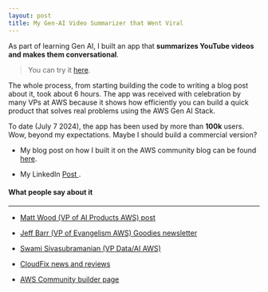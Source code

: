 ```yaml
---
layout: post
title: My Gen-AI Video Summarizer that Went Viral
---
```


As part of learning Gen AI, I built an app that **summarizes YouTube videos and makes them conversational**.

> You can try it [here](https://video-chat.streamlit.app/).

The whole process, from starting building the code to writing a blog post about it, took about 6 hours. The app was received with celebration by many VPs at AWS because it shows how efficiently you can build a quick product that solves real problems using the AWS Gen AI Stack.

To date (July 7 2024), the app has been used by more than **100k** users. Wow, beyond my expectations. Maybe I should build a commercial version?

- My blog post on how I built it on the AWS community blog can be found [here](https://community.aws/content/2hPtf0UuIXSLqJk5MKolbOoA7Qv/how-i-built-a-video-chatter-app-with-almost-zero-code?lang=en).

- My LinkedIn [Post ]([https://community.aws/content/2hPtf0UuIXSLqJk5MKolbOoA7Qv/how-i-built-a-video-chatter-app-with-almost-zero-code?lang=en](https://www.linkedin.com/posts/ebrahim-khiyami_i-was-overwhelmed-by-the-incredible-amount-activity-7207045389739302912-lfwu?utm_source=share&utm_medium=member_desktop)).


#### What people say about it

***

* [Matt Wood (VP of AI Products AWS) post](https://lnkd.in/guKvGrmV)

* [Jeff Barr (VP of Evangelism AWS) Goodies newsletter](https://lnkd.in/g3KV5_S4)

* [Swami Sivasubramanian (VP Data/AI AWS)](https://lnkd.in/giAJuTZC)

* [CloudFix news and reviews](https://lnkd.in/gvYvPqZM)

* [AWS Community builder page](https://lnkd.in/gnZr9XPZ)


